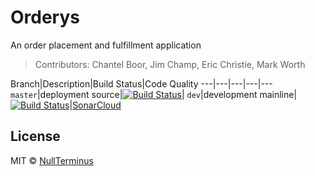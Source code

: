 # Orderys
An order placement and fulfillment application
> Contributors: Chantel Boor, Jim Champ, Eric Christie, Mark Worth

Branch|Description|Build Status|Code Quality
---|---|---|---|---
`master`|deployment source|[![Build Status](https://travis-ci.org/NullTerminus/Orderys.svg?branch=master)](https://travis-ci.org/NullTerminus/Orderys)|
`dev`|development mainline|[![Build Status](https://travis-ci.org/NullTerminus/Orderys.svg?branch=dev)](https://travis-ci.org/NullTerminus/Orderys)|[SonarCloud](https://sonarcloud.io/dashboard?id=com.revature%3AOrderys%3Adev)


## License
MIT © [NullTerminus](https://github.com/NullTerminus)

